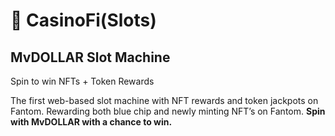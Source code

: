# 🎰 CasinoFi(Slots)

## MvDOLLAR Slot Machine

Spin to win NFTs + Token Rewards

The first web-based slot machine with NFT rewards and token jackpots on Fantom. Rewarding both blue chip and newly minting NFT’s on Fantom. **Spin with MvDOLLAR with a chance to win.**
